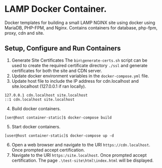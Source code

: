 # LAMP Docker Container.
Docker templates for building a small LAMP NGINX site using docker using MariaDB, PHP-FPM, and Nginx. Contains containers for database, php-fpm, proxy, cdn and site.

## Setup, Configure and Run Containers
1. Generate Site Certificates
The `bin\generate-certs.sh` script can be used to create the required certificate directory `./ssl` and generate certificates for both the site and CDN server.
2. Update docker environment variables in the `docker-compose.yml` file.
3. Update host file to include the IP address for cdn.localhost and site.localhost (127.0.0.1 if ran locally).
```
127.0.0.1 cdn.localhost site.localhost
::1 cdn.localhost site.localhost
```

4. Build docker containers.
```
[ser@host container-static]$ docker-compose build
```

5. Start docker containers.
```
[user@host container-static]$ docker-compose up -d
```

6. Open a web browser and navigate to the URI `https://cdn.localhost`. Once prompted accept certification.
7. Navigate to the URI `https:/site.localhost`. Once prompted accept certification. The page `.\test-site\html\index.html` will be displayed.

